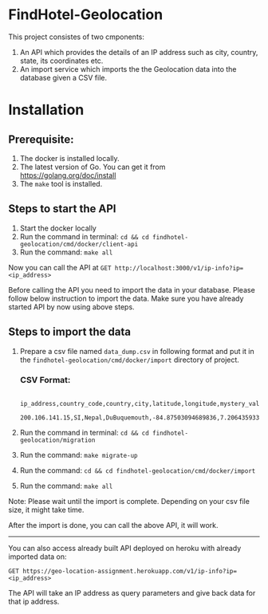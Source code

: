 # FindHotel-Geolocation

This project consistes of two cmponents:

1) An API which provides the details of an IP address such as city, country, state, its coordinates etc.
2) An import service which imports the the Geolocation data into the database given a CSV file.

<h1>Installation</h1>

<h2>Prerequisite:</h2>

1) The docker is installed locally.
2) The latest version of Go. You can get it from https://golang.org/doc/install
3) The `make` tool is installed.

<h2> Steps to start the API </h2>
 

1) Start the docker locally
3) Run the command in terminal: `cd && cd findhotel-geolocation/cmd/docker/client-api`
4) Run the command: `make all`

Now you can call the API at `GET http://localhost:3000/v1/ip-info?ip=<ip_address>`

Before calling the API you need to import the data in your database. Please follow below instruction to import the data. Make sure you have already started API by now using above steps.

<h2> Steps to import the data </h2>
  
1) Prepare a csv file named `data_dump.csv` in following format and put it in the `findhotel-geolocation/cmd/docker/import` directory of project.
    
    <h3>CSV Format:</h3>
            
            ip_address,country_code,country,city,latitude,longitude,mystery_value
            200.106.141.15,SI,Nepal,DuBuquemouth,-84.87503094689836,7.206435933364332,7823011346

2) Run the command in terminal: `cd && cd findhotel-geolocation/migration`
3) Run the command: `make migrate-up`
3) Run the command: `cd && cd findhotel-geolocation/cmd/docker/import`
4) Run the command: `make all`

Note: Please wait until the import is complete. Depending on your csv file size, it might take time.

After the import is done, you can call the above API, it will work.



------------------------------------------------------------------------------------------------------------------------
You can also access already built API deployed on heroku with already imported data on: 

`GET https://geo-location-assignment.herokuapp.com/v1/ip-info?ip=<ip_address>`

The API will take an IP address as query parameters and give back data for that ip address.
           

